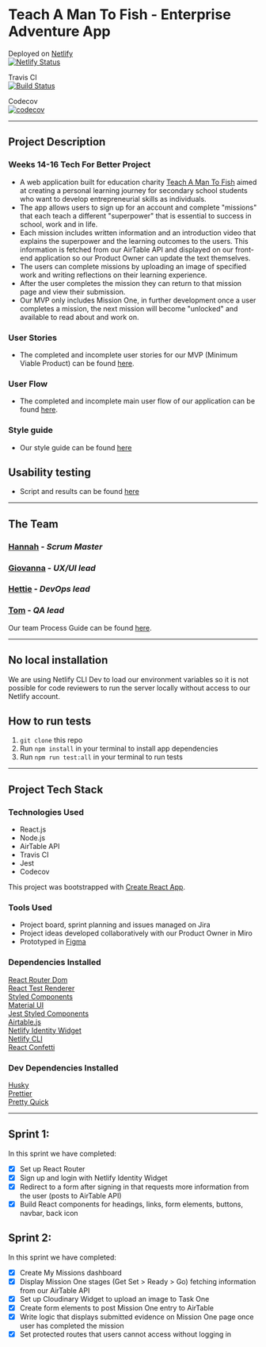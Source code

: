 # Teach A Man To Fish - Enterprise Adventure App

Deployed on [Netlify](https://enterprise-adventure.netlify.app/)  
[![Netlify Status](https://api.netlify.com/api/v1/badges/0fe3860c-8945-41bf-933b-b3e52cac4cda/deploy-status)](https://app.netlify.com/sites/enterprise-adventure/deploys)

Travis CI  
[![Build Status](https://travis-ci.com/fac19/teach-fish-frontend.svg?branch=master)](https://travis-ci.com/fac19/teach-fish-frontend)

Codecov  
[![codecov](https://codecov.io/gh/fac19/teach-fish-frontend/branch/master/graph/badge.svg)](https://codecov.io/gh/fac19/teach-fish-frontend)

---

## Project Description

### Weeks 14-16 Tech For Better Project

- A web application built for education charity [Teach A Man To Fish](https://www.teachamantofish.org.uk/) aimed at creating a personal learning journey for secondary school students who want to develop entrepreneurial skills as individuals.
- The app allows users to sign up for an account and complete "missions" that each teach a different "superpower" that is essential to success in school, work and in life.
- Each mission includes written information and an introduction video that explains the superpower and the learning outcomes to the users. This information is fetched from our AirTable API and displayed on our front-end application so our Product Owner can update the text themselves.
- The users can complete missions by uploading an image of specified work and writing reflections on their learning experience.
- After the user completes the mission they can return to that mission page and view their submission.
- Our MVP only includes Mission One, in further development once a user completes a mission, the next mission will become "unlocked" and available to read about and work on.

### User Stories

- The completed and incomplete user stories for our MVP (Minimum Viable Product) can be found [here](https://github.com/fac19/teach-fish-frontend/blob/master/docs/user-stories.md).

### User Flow

- The completed and incomplete main user flow of our application can be found [here](https://github.com/fac19/teach-fish-frontend/blob/master/docs/user-flow.md).

### Style guide

- Our style guide can be found [here](./docs/style-guide.md)

## Usability testing

- Script and results can be found [here](./docs/usability-testing.md)

---

## The Team

### [Hannah](https://github.com/hannahgooding) - _Scrum Master_

### [Giovanna](https://github.com/glrta) - _UX/UI lead_

### [Hettie](https://github.com/HettieM) - _DevOps lead_

### [Tom](https://github.com/tacotoemeck) - _QA lead_

Our team Process Guide can be found [here](https://github.com/fac19/teach-fish-frontend/blob/master/docs/process-guide.md).

---

## No local installation

We are using Netlify CLI Dev to load our environment variables so it is not possible for code reviewers to run the server locally without access to our Netlify account.

## How to run tests

1. `git clone` this repo
2. Run `npm install` in your terminal to install app dependencies
3. Run `npm run test:all` in your terminal to run tests

---

## Project Tech Stack

### Technologies Used

- React.js
- Node.js
- AirTable API
- Travis CI
- Jest
- Codecov

This project was bootstrapped with [Create React App](https://github.com/facebook/create-react-app).

### Tools Used

- Project board, sprint planning and issues managed on Jira
- Project ideas developed collaboratively with our Product Owner in Miro
- Prototyped in [Figma](https://www.figma.com/file/2kvHdWKEbafpgLFgjR3w5d/teach-fish?node-id=0%3A1)

### Dependencies Installed

[React Router Dom](https://www.npmjs.com/package/react-router-dom)  
[React Test Renderer](https://www.npmjs.com/package/react-test-renderer)  
[Styled Components](https://styled-components.com)  
[Material UI](https://material-ui.com/)  
[Jest Styled Components](https://www.npmjs.com/package/jest-styled-components)  
[Airtable.js](https://www.npmjs.com/package/airtable)  
[Netlify Identity Widget](https://www.npmjs.com/package/netlify-identity-widget)  
[Netlify CLI](https://www.npmjs.com/package/netlify-cli)  
[React Confetti](https://www.npmjs.com/package/react-confetti)

### Dev Dependencies Installed

[Husky](https://www.npmjs.com/package/husky)  
[Prettier](https://www.npmjs.com/package/prettier)  
[Pretty Quick](https://www.npmjs.com/package/pretty-quick)

---

## Sprint 1:

In this sprint we have completed:

- [x] Set up React Router
- [x] Sign up and login with Netlify Identity Widget
- [x] Redirect to a form after signing in that requests more information from the user (posts to AirTable API)
- [x] Build React components for headings, links, form elements, buttons, navbar, back icon

## Sprint 2:

In this sprint we have completed:

- [x] Create My Missions dashboard
- [x] Display Mission One stages (Get Set > Ready > Go) fetching information from our AirTable API
- [x] Set up Cloudinary Widget to upload an image to Task One
- [x] Create form elements to post Mission One entry to AirTable
- [x] Write logic that displays submitted evidence on Mission One page once user has completed the mission
- [x] Set protected routes that users cannot access without logging in
